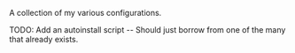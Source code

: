 A collection of my various configurations.

TODO:
Add an autoinstall script -- Should just borrow from one of the many that already exists.
